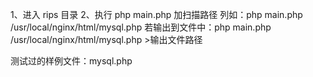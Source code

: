 1、进入 rips 目录
2、执行 php main.php 加扫描路径
列如：php main.php /usr/local/nginx/html/mysql.php
若输出到文件中：php main.php /usr/local/nginx/html/mysql.php >输出文件路径

测试过的样例文件：mysql.php